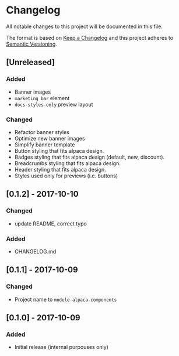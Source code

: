 # Changelog
All notable changes to this project will be documented in this file.

The format is based on [Keep a Changelog](http://keepachangelog.com/en/1.0.0/)
and this project adheres to [Semantic Versioning](http://semver.org/spec/v2.0.0.html).

## [Unreleased]
### Added
 - Banner images
 - `marketing bar` element
 - `docs-styles-only` preview layout

### Changed
 - Refactor banner styles
 - Optimize new banner images
 - Simplify banner template
 - Button styling that fits alpaca design.
 - Badges styling that fits alpaca design (default, new, discount).
 - Breadcrumbs styling that fits alpaca design.
 - Header styling that fits alpaca design.
 - Styles used only for previews (i.e. buttons)

## [0.1.2] - 2017-10-10
### Changed
 - update README, correct typo

### Added
 - CHANGELOG.md

## [0.1.1] - 2017-10-09
### Changed
 - Project name to `module-alpaca-components`

## [0.1.0] - 2017-10-09
### Added
 - Initial release (internal purpouses only)
